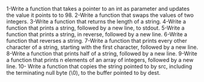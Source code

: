 1-Write a function that takes a pointer to an int as parameter and updates the value it points to to 98.
2-Write a function that swaps the values of two integers.
3-Write a function that returns the length of a string.
4-Write a function that prints a string, followed by a new line, to stdout.
5-Write a function that prints a string, in reverse, followed by a new line.
6-Write a function that reverses a string.
7-Write a function that prints every other character of a string, starting with the first character, followed by a new line.
8-Write a function that prints half of a string, followed by a new line.
9-Write a function that prints n elements of an array of integers, followed by a new line.
10- Write a function that copies the string pointed to by src, including the terminating null byte (\0), to the buffer pointed to by dest.
